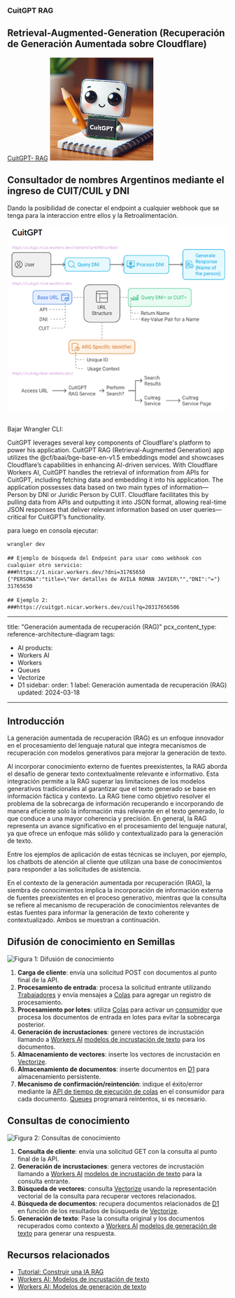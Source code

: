 ### CuitGPT RAG 
## Retrieval-Augmented-Generation (Recuperación de Generación Aumentada sobre Cloudflare)
[CuitGPT- RAG](https://cuit.nicar.workers.dev)
![CuitGPT Logo](https://github.com/starlinktuc/rag/blob/main/CuitGPT_Logo.png)

## Consultador de nombres Argentinos mediante el ingreso de CUIT/CUIL y DNI
Dando la posibilidad de conectar el endpoint a cualquier webhook que se tenga para la interaccion entre ellos y la Retroalimentación.

![CuitGPT Diagrama](https://github.com/starlinktuc/rag/blob/main/CuitGPT.png)

<br>
Bajar Wrangler CLI: 


CuitGPT leverages several key components of Cloudflare's platform to power his application. CuitGPT RAG (Retrieval-Augmented Generation) app utilizes the @cf/baai/bge-base-en-v1.5 embeddings model and showcases Cloudflare’s capabilities in enhancing AI-driven services.
With Cloudflare Workers AI, CuitGPT handles the retrieval of information from APIs for CuitGPT, including fetching data and embedding it into his application. The application possesses data based on two main types of information— Person by DNI or Juridic Person by CUIT. Cloudflare facilitates this by pulling data from APIs and outputting it into JSON format, allowing real-time JSON responses that deliver relevant information based on user queries—critical for CuitGPT’s functionality.

para luego en consola ejecutar:

```
wrangler dev

## Ejemplo de búsqueda del Endpoint para usar como webhook con cualquier otro servicio:
###https://1.nicar.workers.dev/?dni=31765650
{"PERSONA":"title=\"Ver detalles de AVILA ROMAN JAVIER\"","DNI":"="}
31765650

## Ejemplo 2:
###https://cuitgpt.nicar.workers.dev/cuil?q=20317656506
```


---
title: "Generación aumentada de recuperación (RAG)"
pcx_content_type: reference-architecture-diagram
tags:
- AI
products:
- Workers AI
- Workers
- Queues
- Vectorize
- D1
sidebar:
order: 1
label: Generación aumentada de recuperación (RAG)
updated: 2024-03-18
---

## Introducción

La generación aumentada de recuperación (RAG) es un enfoque innovador en el procesamiento del lenguaje natural que integra mecanismos de recuperación con modelos generativos para mejorar la generación de texto.

Al incorporar conocimiento externo de fuentes preexistentes, la RAG aborda el desafío de generar texto contextualmente relevante e informativo. Esta integración permite a la RAG superar las limitaciones de los modelos generativos tradicionales al garantizar que el texto generado se base en información fáctica y contexto. La RAG tiene como objetivo resolver el problema de la sobrecarga de información recuperando e incorporando de manera eficiente solo la información más relevante en el texto generado, lo que conduce a una mayor coherencia y precisión. En general, la RAG representa un avance significativo en el procesamiento del lenguaje natural, ya que ofrece un enfoque más sólido y contextualizado para la generación de texto.

Entre los ejemplos de aplicación de estas técnicas se incluyen, por ejemplo, los chatbots de atención al cliente que utilizan una base de conocimientos para responder a las solicitudes de asistencia.

En el contexto de la generación aumentada por recuperación (RAG), la siembra de conocimientos implica la incorporación de información externa de fuentes preexistentes en el proceso generativo, mientras que la consulta se refiere al mecanismo de recuperación de conocimientos relevantes de estas fuentes para informar la generación de texto coherente y contextualizado. Ambos se muestran a continuación.

## Difusión de conocimiento en Semillas

![Figura 1: Difusión de conocimiento](https://developers.cloudflare.com/_astro/rag-architecture-seeding.IGy0Ht3t_10QUdB.svg)

1. **Carga de cliente**: envía una solicitud POST con documentos al punto final de la API.
2. **Procesamiento de entrada**: procesa la solicitud entrante utilizando [Trabajadores](/trabajadores/) y envía mensajes a [Colas](/queues/) para agregar un registro de procesamiento.
3. **Procesamiento por lotes**: utiliza [Colas](/queues/) para activar un [consumidor](/queues/reference/how-queues-works/#consumers) que procesa los documentos de entrada en lotes para evitar la sobrecarga posterior.
4. **Generación de incrustaciones**: genere vectores de incrustación llamando a [Workers AI](/workers-ai/) [modelos de incrustación de texto](/workers-ai/models/#text-embeddings) para los documentos.
5. **Almacenamiento de vectores**: inserte los vectores de incrustación en [Vectorize](/vectorize/).
6. **Almacenamiento de documentos**: inserte documentos en [D1](/d1/) para almacenamiento persistente.
7. **Mecanismo de confirmación/reintención**: indique el éxito/error mediante la [API de tiempo de ejecución de colas](/queues/configuration/javascript-apis/#message) en el consumidor para cada documento. [Queues](/queues/) programará reintentos, si es necesario.

## Consultas de conocimiento

![Figura 2: Consultas de conocimiento](https://developers.cloudflare.com/_astro/rag-architecture-query.Bs-0_T0y_Z157MNu.svg)

1. **Consulta de cliente**: envía una solicitud GET con la consulta al punto final de la API.
2. **Generación de incrustaciones**: genera vectores de incrustación llamando a [Workers AI](/workers-ai/) [modelos de incrustación de texto](/workers-ai/models/#text-embeddings) para la consulta entrante.
3. **Búsqueda de vectores**: consulta [Vectorize](/vectorize/) usando la representación vectorial de la consulta para recuperar vectores relacionados.
4. **Búsqueda de documentos**: recupera documentos relacionados de [D1](/d1/) en función de los resultados de búsqueda de [Vectorize](/vectorize/).
5. **Generación de texto**: Pase la consulta original y los documentos recuperados como contexto a [Workers AI](/workers-ai/) [modelos de generación de texto](/workers-ai/models/#text-generation) para generar una respuesta.

## Recursos relacionados

- [Tutorial: Construir una IA RAG](/workers-ai/tutorials/build-a-retrieval-augmented-generation-ai/)
- [Workers AI: Modelos de incrustación de texto](/workers-ai/models/#text-embeddings)
- [Workers AI: Modelos de generación de texto](/workers-ai/models/#text-generation)
